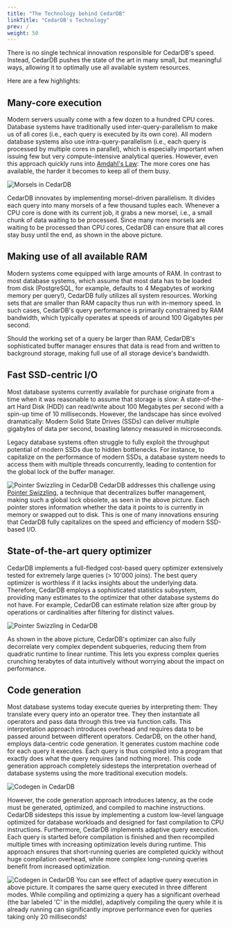 ```yaml
---
title: "The Technology behind CedarDB"
linkTitle: "CedarDB's Technology"
prev: /
weight: 50
---
```


There is no single technical innovation responsible for CedarDB's speed.
Instead, CedarDB pushes the state of the art in many small, but meaningful ways, allowing it to optimally use all available system resources.

Here are a few highlights:

## Many-core execution
Modern servers usually come with a few dozen to a hundred CPU cores. Database systems have traditionally used inter-query-parallelism to make us of all cores (i.e., each query is executed by its own core). All modern database systems also use intra-query-parallelism (i.e., each query is processed by multiple cores in parallel), which is especially important when issuing few but very compute-intensive analytical queries. However, even this approach quickly runs into [Amdahl's Law](https://en.wikipedia.org/wiki/Amdahl%27s_law): The more cores one has available, the harder it becomes to keep all of them busy.

 ![Morsels in CedarDB](/images/morsels.svg)


CedarDB innovates by implementing morsel-driven parallelism. It divides each query into many morsels of a few thousand tuples each. Whenever a CPU core is done with its current job, it grabs a new morsel, i.e., a small chunk of data waiting to be processed. Since many more morsels are waiting to be processed than CPU cores, CedarDB can ensure that all cores stay busy until the end, as shown in the above picture. 


## Making use of all available RAM
Modern systems come equipped with large amounts of RAM. In contrast to most database systems, which assume that most data has to be loaded from disk (PostgreSQL, for example, defaults to 4 Megabytes of working memory per query!), CedarDB fully utilizes all system resources. Working sets that are smaller than RAM capacity thus run with in-memory speed. In such cases, CedarDB's query performance is primarily constrained by RAM bandwidth, which typically operates at speeds of around 100 Gigabytes per second.

Should the working set of a query be larger than RAM, CedarDB's sophisticated buffer manager ensures that data is read from and written to background storage, making full use of all storage device's bandwidth.  


## Fast SSD-centric I/O
Most database systems currently available for purchase originate from a time when it was reasonable to assume that storage is slow: A state-of-the-art Hard Disk (HDD) can read/write about 100 Megabytes per second with a spin-up time of 10 milliseconds. However, the landscape has since evolved dramatically: Modern Solid State Drives (SSDs) can deliver multiple gigabytes of data per second, boasting latency measured in microseconds.

Legacy database systems often struggle to fully exploit the throughput potential of modern SSDs due to hidden bottlenecks. For instance, to capitalize on the performance of modern SSDs, a database system needs to access them with multiple threads concurrently, leading to contention for the global lock of the buffer manager.

 ![Pointer Swizzling in CedarDB](/images/pointer_swizzling.svg)
CedarDB addresses this challenge using [Pointer Swizzling](https://en.wikipedia.org/wiki/Pointer_swizzling), a technique that decentralizes buffer management, making such a global lock obsolete, as seen in the above picture. Each pointer stores information whether the data it points to is currently in memory or swapped out to disk.
This is one of many innovations ensuring that CedarDB fully capitalizes on the speed and efficiency of modern SSD-based I/O.


## State-of-the-art query optimizer
CedarDB implements a full-fledged cost-based query optimizer extensively tested for extremely large queries (> 10'000 joins). The best query optimizer is worthless if it lacks insights about the underlying data. Therefore, CedarDB employs a sophisticated statistics subsystem, providing many estimates to the optimizer that other database systems do not have. For example, CedarDB can estimate relation size after group by operations or cardinalities after filtering for distinct values.

 ![Pointer Swizzling in CedarDB](/images/unnesting.svg)

As shown in the above picture, CedarDB's optimizer can also fully decorrelate very complex dependent subqueries, reducing them from quadratic runtime to linear runtime. This lets you express complex queries crunching terabytes of data intuitively without worrying about the impact on performance.

## Code generation
Most database systems today execute queries by interpreting them: 
They translate every query into an operator tree. They then instantiate all operators and pass data through this tree via function calls. 
This interpretation approach introduces overhead and requires data to be passed around between different operators. 
CedarDB, on the other hand, employs data-centric code generation. It generates custom machine code for each query it executes. 
Each query is thus compiled into a program that exactly does what the query requires (and nothing more).
This code generation approach completely sidesteps the interpretation overhead of database systems using the more traditional execution models.

 ![Codegen in CedarDB](/images/tightloops.svg)


However, the code generation approach introduces latency, as the code must be generated, optimized, and compiled to machine instructions. CedarDB sidesteps this issue by implementing a custom low-level language optimized for database workloads and designed for fast compilation to CPU instructions.
Furthermore, CedarDB implements adaptive query execution. Each query is started before compilation is finished and then recompiled multiple times with increasing optimization levels during runtime. 
This approach ensures that short-running queries are completed quickly without huge compilation overhead, while more complex long-running queries benefit from increased optimization.

 ![Codegen in CedarDB](/images/tpchprofiles.svg)
You can see effect of adaptive query execution in above picture. It compares the same query executed in three different modes. While compiling and optimizing a query has a significant overhead (the bar labeled 'C' in the middle), adaptively compiling the query while it is already running can significantly improve performance even for queries taking only 20 milliseconds!